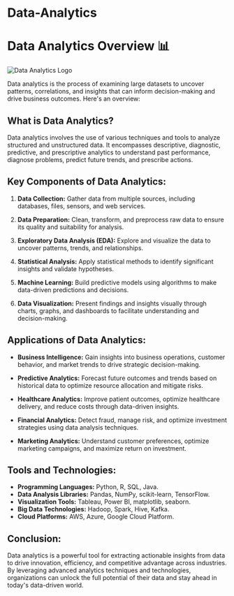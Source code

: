# Data-Analytics

# Data Analytics Overview 📊

![Data Analytics Logo](https://raw.githubusercontent.com/carlsednaoui/gitsocial/master/assets/logo.png)

Data analytics is the process of examining large datasets to uncover patterns, correlations, and insights that can inform decision-making and drive business outcomes. Here's an overview:

## What is Data Analytics?

Data analytics involves the use of various techniques and tools to analyze structured and unstructured data. It encompasses descriptive, diagnostic, predictive, and prescriptive analytics to understand past performance, diagnose problems, predict future trends, and prescribe actions.

## Key Components of Data Analytics:

1. **Data Collection:** Gather data from multiple sources, including databases, files, sensors, and web services.

2. **Data Preparation:** Clean, transform, and preprocess raw data to ensure its quality and suitability for analysis.

3. **Exploratory Data Analysis (EDA):** Explore and visualize the data to uncover patterns, trends, and relationships.

4. **Statistical Analysis:** Apply statistical methods to identify significant insights and validate hypotheses.

5. **Machine Learning:** Build predictive models using algorithms to make data-driven predictions and decisions.

6. **Data Visualization:** Present findings and insights visually through charts, graphs, and dashboards to facilitate understanding and decision-making.

## Applications of Data Analytics:

- **Business Intelligence:** Gain insights into business operations, customer behavior, and market trends to drive strategic decision-making.

- **Predictive Analytics:** Forecast future outcomes and trends based on historical data to optimize resource allocation and mitigate risks.

- **Healthcare Analytics:** Improve patient outcomes, optimize healthcare delivery, and reduce costs through data-driven insights.

- **Financial Analytics:** Detect fraud, manage risk, and optimize investment strategies using data analysis techniques.

- **Marketing Analytics:** Understand customer preferences, optimize marketing campaigns, and maximize return on investment.

## Tools and Technologies:

- **Programming Languages:** Python, R, SQL, Java.
- **Data Analysis Libraries:** Pandas, NumPy, scikit-learn, TensorFlow.
- **Visualization Tools:** Tableau, Power BI, matplotlib, seaborn.
- **Big Data Technologies:** Hadoop, Spark, Hive, Kafka.
- **Cloud Platforms:** AWS, Azure, Google Cloud Platform.

## Conclusion:

Data analytics is a powerful tool for extracting actionable insights from data to drive innovation, efficiency, and competitive advantage across industries. By leveraging advanced analytics techniques and technologies, organizations can unlock the full potential of their data and stay ahead in today's data-driven world.
